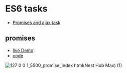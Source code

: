 # ES6 tasks

- [Promises and ajax task](#promises)


## promises
- [live Demo]((https://zenab12.github.io/ITI/ES6/promise/))
- [code](https://github.com/zenab12/ITI/new/main/ES6/script.js)

![127 0 0 1_5500_promise_index html(Nest Hub Max) (1)](https://user-images.githubusercontent.com/78083890/210024275-11820483-2768-44a4-a172-dd5db5b273d5.png)
